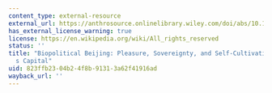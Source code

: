 ```yaml
---
content_type: external-resource
external_url: https://anthrosource.onlinelibrary.wiley.com/doi/abs/10.1525/can.2005.20.3.303
has_external_license_warning: true
license: https://en.wikipedia.org/wiki/All_rights_reserved
status: ''
title: "Biopolitical Beijing: Pleasure, Sovereignty, and Self-Cultivation in China\u2019\
  s Capital"
uid: 823ffb23-04b2-4f8b-9131-3a62f41916ad
wayback_url: ''
---
```

